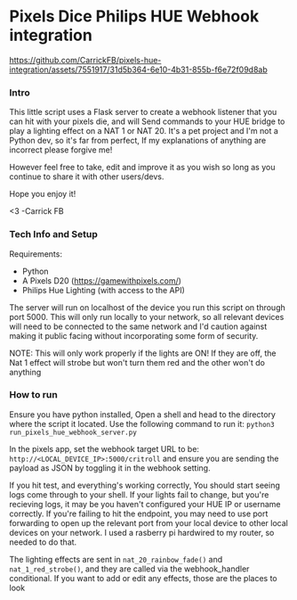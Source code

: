 # Pixels Dice Philips HUE Webhook integration

https://github.com/CarrickFB/pixels-hue-integration/assets/7551917/31d5b364-6e10-4b31-855b-f6e72f09d8ab


### Intro ###

This little script uses a Flask server to create a webhook listener that you can hit with your pixels die, and will 
Send commands to your HUE bridge to play a lighting effect on a NAT 1 or NAT 20. It's a pet project
and I'm not a Python dev, so it's far from perfect, If my explanations of anything are incorrect please forgive me!

However feel free to take, edit and improve it as you wish so long as you continue
to share it with other users/devs. 

Hope you enjoy it! 

<3 -Carrick FB

### Tech Info and Setup ###

Requirements: 
- Python
- A Pixels D20 (https://gamewithpixels.com/)
- Philips Hue Lighting (with access to the API)

The server will run on localhost of the device you run this script on through port 5000.
This will only run locally to your network, so all relevant devices will need to be connected to the same network and I'd caution against making
it public facing without incorporating some form of security.

NOTE: This will only work properly if the lights are ON! If they are off, the Nat 1 effect will strobe but won't turn them red and the other
won't do anything

### How to run ###

Ensure you have python installed, Open a shell and head to the directory where the script it located. Use the following command to run it:
```python3 run_pixels_hue_webhook_server.py```

In the pixels app, set the webhook target URL to be: ```http://<LOCAL_DEVICE_IP>:5000/critroll``` and ensure you are sending the payload as JSON by
toggling it in the webhook setting.

If you hit test, and everything's working correctly, You should start seeing logs come through to your shell. If your lights fail to change, but 
you're recieving logs, it may be you haven't configured your HUE IP or username correctly.
If you're failing to hit the endpoint, you may need to use port forwarding to open up the relevant port from your local device to other local devices
on your network. I used a rasberry pi hardwired to my router, so needed to do that. 

The lighting effects are sent in ```nat_20_rainbow_fade()``` and ```nat_1_red_strobe()```, and they are called via the webhook_handler conditional.
If you want to add or edit any effects, those are the places to look
